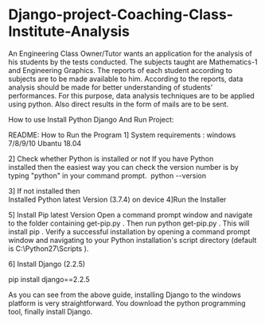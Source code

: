 # Django-project-Coaching-Class-Institute-Analysis
 An Engineering Class Owner/Tutor wants an application for the analysis of his students by the tests conducted. 
 The subjects taught are Mathematics-1 and Engineering Graphics. 
 The reports of each student according to subjects are to be made available to him. 
 According to the reports, data analysis should be made for better understanding of students' performances. 
 For this purpose, data analysis techniques are to be applied using python. 
 Also direct results in the form of mails are to be sent.
 
 How to use Install Python Django And Run Project:

README:
How to Run the Program
1] System requirements :
windows 7/8/9/10      Ubantu 18.04
 
2] Check whether Python is installed or not 
If you have Python installed then the easiest way you can check the version number is by typing "python" in your command prompt.  
python  --version 

3] If not installed then  
Installed Python latest Version (3.7.4) on device
4]Run the Installer

5] Install Pip latest Version
Open a command prompt window and navigate to the folder containing get-pip.py . Then run python get-pip.py . This will install pip . Verify a successful installation by opening a command prompt window and navigating to your Python installation's script directory (default is C:\Python27\Scripts ).


6] Install Django (2.2.5)

pip install django==2.2.5


As you can see from the above guide, installing Django to the windows platform is very straightforward. You download the python programming tool, finally install Django.
